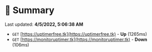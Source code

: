 # 📖 Summary
Last updated: **4/5/2022, 5:06:38 AM**

- `GET` [https://uptimerfree.tk](https://uptimerfree.tk) - **Up** (1265ms)
- `GET` [https://monitoruptimer.tk](https://monitoruptimer.tk) - **Down** (106ms)
